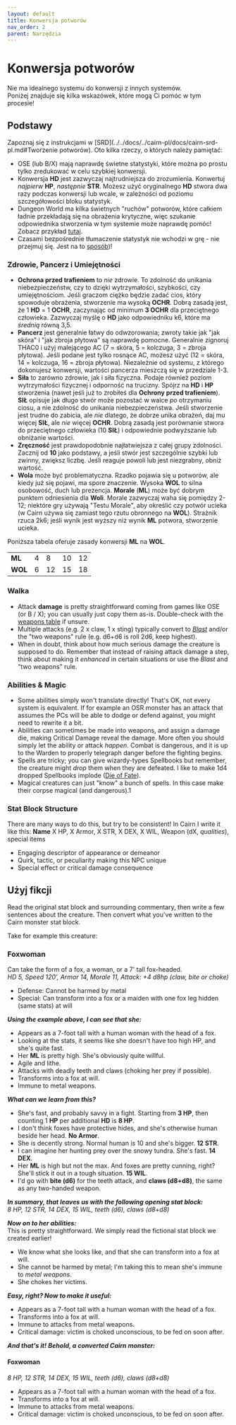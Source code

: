 ```yaml
---
layout: default
title: Konwersja potworów
nav_order: 2
parent: Narzędzia
---
```


# Konwersja potworów

Nie ma idealnego systemu do konwersji z innych systemów.  
Poniżej znajduje się kilka wskazówek, które mogą Ci pomóc w tym procesie!

## Podstawy

Zapoznaj się z instrukcjami w [SRD](../../docs/../cairn-pl/docs/cairn-srd-pl.md#Tworzenie potworów). Oto kilka rzeczy, o których należy pamiętać:

- OSE (lub B/X) mają naprawdę świetne statystyki, które można po prostu tylko zredukować w celu szybkiej konwersji.
- Konwersja **HD** jest zazwyczaj najtrudniejsza do zrozumienia. Konwertuj _najpierw_ **HP**, _następnie_ **STR**. Możesz użyć oryginalnego **HD** stwora dwa razy podczas konwersji lub wcale, w zależności od poziomu szczegółowości bloku statystyk.
- Dungeon World ma kilka świetnych "ruchów" potworów, które całkiem ładnie przekładają się na obrażenia krytyczne, więc szukanie odpowiednika stworzenia w tym systemie może naprawdę pomóc! Zobacz przykład [tutaj](http://codex.dungeon-world.com/monster/5698559156420608).
- Czasami bezpośrednie tłumaczenie statystyk nie wchodzi w grę - nie przejmuj się. Jest na to [sposób](#użyj-fikcji))!

### Zdrowie, Pancerz i Umiejętności

- **Ochrona przed trafieniem** to _nie_ zdrowie. To zdolność do unikania niebezpieczeństw, czy to dzięki wytrzymałości, szybkości, czy umiejętnościom. Jeśli graczom ciężko będzie zadać cios, który spowoduje obrażenia, stworzenie ma wysoką **OCHR**. Dobrą zasadą jest, że 1 **HD** = 1 **OCHR**, zaczynając od minimum **3 OCHR** dla przeciętnego człowieka. Zazwyczaj myślę o **HD** jako odpowiedniku k6, które ma _średnią_ równą 3,5.
- **Pancerz** jest generalnie łatwy do odwzorowania; zwroty takie jak "jak skóra" i "jak zbroja płytowa" są naprawdę pomocne. Generalnie zignoruj THAC0 i użyj malejącego AC (7 = skóra, 5 = kolczuga, 3 = zbroja płytowa). Jeśli podane jest tylko rosnące AC, możesz użyć (12 = skóra, 14 = kolczuga, 16 = zbroja płytowa). Niezależnie od systemu, z którego dokonujesz konwersji, wartości pancerza mieszczą się w przedziale 1-3.
- **Siła** to zarówno zdrowie, jak i siła fizyczna.  Podaje również poziom wytrzymałości fizycznej i odporność na trucizny.  Spójrz na **HD** i **HP** stworzenia (nawet jeśli już to zrobiłeś dla **Ochrony przed trafieniem**). **SIŁ** opisuje jak długo stwór może pozostać w walce _po_ otrzymaniu ciosu, a nie zdolność do unikania niebezpieczeństwa. Jeśli stworzenie jest trudne do zabicia, ale _nie_ dlatego, że dobrze unika obrażeń, daj mu więcej **SIŁ**, ale _nie_ więcej **OCHR**. Dobrą zasadą jest porównanie stwora do przeciętnego człowieka (10 **SIŁ**) i odpowiednie podwyższanie lub obniżanie wartości.
- **Zręczność** jest prawdopodobnie najłatwiejsza z całej grupy zdolności. Zacznij od **10** jako podstawy, a jeśli stwór jest szczególnie szybki lub zwinny, zwiększ liczbę. Jeśli reaguje powoli lub jest niezgrabny, obniż wartość.
- **Wola** może być problematyczna. Rzadko pojawia się u potworów, ale kiedy już się pojawi, ma spore znaczenie. Wysoka **WOL** to silna osobowość, duch lub prezencja. **Morale** (**ML**) może być dobrym punktem odniesienia dla **Woli**. Morale zazwyczaj waha się pomiędzy 2-12; niektóre gry używają "Testu Morale", aby określić czy potwór ucieka (w Cairn używa się zamiast tego rzutu obronnego na **WOL**). Strażnik rzuca 2k6; jeśli wynik jest wyższy niż wynik **ML** potwora, stworzenie ucieka.

Poniższa tabela oferuje zasady konwersji **ML** na **WOL**.

|         |     |     |     |     |
| ------- | --- | --- | --- | --- |
| **ML**  | 4   | 8   | 10  | 12  |
| **WOL** | 6   | 12  | 15  | 18  |

### Walka

- Attack **damage** is pretty straightforward coming from games like OSE (or B / X); you can usually just copy them as-is. Double-check with the [weapons table](/cairn-srd/#weapons) if unsure.
- Multiple attacks (e.g. 2 x claw, 1 x sting) typically convert to [_Blast_](/cairn-srd#Blast) and/or the "two weapons" rule (e.g. d6+d6 is roll 2d6, keep highest).
- When in doubt, think about how much serious damage the creature is supposed to do. Remember that instead of raising attack damage a step, think about making it _enhanced_ in certain situations or use the _Blast_ and "two weapons" rule.

### Abilities & Magic

- Some abilities simply won't translate directly! That's OK, not every system is equivalent. If for example an OSR monster has an attack that assumes the PCs will be able to dodge or defend against, you might need to rewrite it a bit.
- Abilities can sometimes be made into weapons, and assign a damage die, making Critical Damage reveal the damage. More often you should simply let the ability or attack _happen_. Combat is dangerous, and it is up to the Warden to properly telegraph danger before the fighting begins.
- Spells are tricky; you can give wizardy-types Spellbooks but remember, the creature might _drop_ them when they are defeated. I like to make 1d4 dropped Spellbooks implode ([Die of Fate](/cairn-srd#die-of-fate)).
- Magical creatures can just "know" a bunch of spells. In this case make their corpse magical (and dangerous).1

### Stat Block Structure

 There are many ways to do this, but try to be consistent! In Cairn I write it like this:
**Name**
X HP, X Armor, X STR, X DEX, X WIL, Weapon (dX, _qualities_), special items

- Engaging descriptor of appearance or demeanor
- Quirk, tactic, or peculiarity making this NPC unique
- Special effect or critical damage consequence

## Użyj fikcji

Read the original stat block and surrounding commentary, then write a few sentences about the creature. Then convert what you've written to the Cairn monster stat block.

Take for example this creature:

### Foxwoman

Can take the form of a fox, a woman, or a 7' tall fox-headed.  
_HD 5, Speed 120', Armor 14, Morale 11, Attack: +4 d8hp (claw, bite or choke)_

- Defense: Cannot be harmed by metal
- Special: Can transform into a fox or a maiden with one fox leg hidden (same stats) at will

_**Using the example above, I can see that she:**_  

- Appears as a 7-foot tall with a human woman with the head of a fox.
- Looking at the stats, it seems like she doesn't have too high HP, and she's quite fast.
- Her **ML** is pretty high. She's obviously quite willful.
- Agile and lithe.
- Attacks with deadly teeth and claws (choking her prey if possible).
- Transforms into a fox at will.
- Immune to metal weapons.

_**What can we learn from this?**_  

- She's fast, and probably savvy in a fight. Starting from **3 HP**, then counting 1 **HP** per additional **HD** is **8 HP**.
- I don't think foxes have protective hides, and she's otherwise human beside her head. **No Armor**.
- She is decently strong. Normal human is 10 and she's bigger. **12 STR**.
- I can imagine her hunting prey over the snowy tundra. She's fast. **14 DEX**.
- Her **ML** is high but not the max. And foxes are pretty cunning, right? She'll stick it out in a tough situation. **15 WIL**.
- I'd go with **bite (d6)** for the teeth attack, and **claws (d8+d8)**, the same as any two-handed weapon.

_**In summary, that leaves us with the following opening stat block:**_  
_8 HP, 12 STR, 14 DEX, 15 WIL, teeth (d6), claws (d8+d8)_

_**Now on to her abilities:**_  
This is pretty straightforward. We simply read the fictional stat block we created earlier!

- We know what she looks like, and that she can transform into a fox at will.
- She cannot be harmed by metal; I'm taking this to mean she's immune to _metal weapons_.
- She chokes her victims.

_**Easy, right? Now to make it useful:**_  

- Appears as a 7-foot tall with a human woman with the head of a fox.
- Transforms into a fox at will.
- Immune to attacks from metal weapons.
- Critical damage: victim is choked unconscious, to be fed on soon after.

_**And that's it!**_
_**Behold, a converted Cairn monster:**_

#### Foxwoman

_8 HP, 12 STR, 14 DEX, 15 WIL, teeth (d6), claws (d8+d8)_

- Appears as a 7-foot tall with a human woman with the head of a fox.
- Transforms into a fox at will.
- Immune to attacks from metal weapons.
- Critical damage: victim is choked unconscious, to be fed on soon after.
